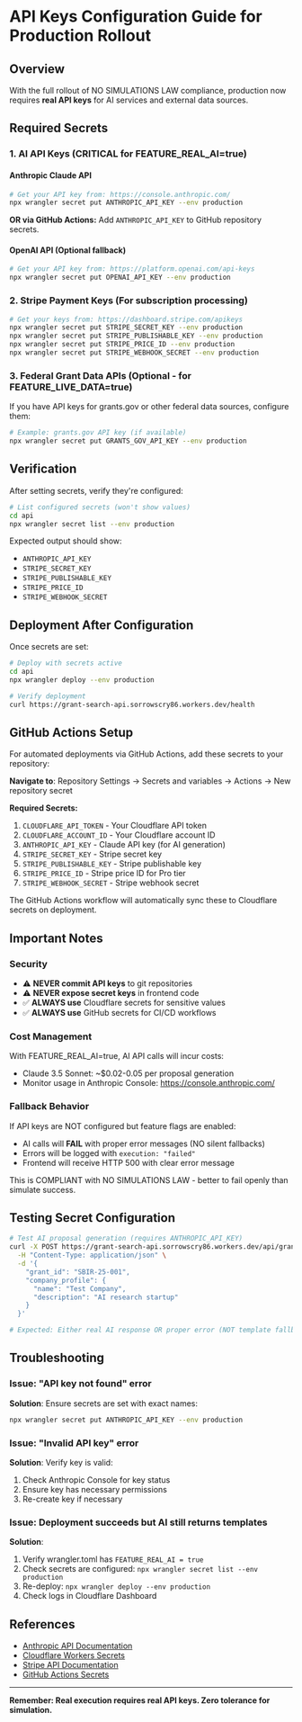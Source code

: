 # API Keys Configuration Guide for Production Rollout

## Overview

With the full rollout of NO SIMULATIONS LAW compliance, production now requires **real API keys** for AI services and external data sources.

## Required Secrets

### 1. AI API Keys (CRITICAL for FEATURE_REAL_AI=true)

#### Anthropic Claude API
```bash
# Get your API key from: https://console.anthropic.com/
npx wrangler secret put ANTHROPIC_API_KEY --env production
```

**OR via GitHub Actions:**
Add `ANTHROPIC_API_KEY` to GitHub repository secrets.

#### OpenAI API (Optional fallback)
```bash
# Get your API key from: https://platform.openai.com/api-keys
npx wrangler secret put OPENAI_API_KEY --env production
```

### 2. Stripe Payment Keys (For subscription processing)

```bash
# Get your keys from: https://dashboard.stripe.com/apikeys
npx wrangler secret put STRIPE_SECRET_KEY --env production
npx wrangler secret put STRIPE_PUBLISHABLE_KEY --env production
npx wrangler secret put STRIPE_PRICE_ID --env production
npx wrangler secret put STRIPE_WEBHOOK_SECRET --env production
```

### 3. Federal Grant Data APIs (Optional - for FEATURE_LIVE_DATA=true)

If you have API keys for grants.gov or other federal data sources, configure them:

```bash
# Example: grants.gov API key (if available)
npx wrangler secret put GRANTS_GOV_API_KEY --env production
```

## Verification

After setting secrets, verify they're configured:

```bash
# List configured secrets (won't show values)
cd api
npx wrangler secret list --env production
```

Expected output should show:
- `ANTHROPIC_API_KEY`
- `STRIPE_SECRET_KEY`
- `STRIPE_PUBLISHABLE_KEY`
- `STRIPE_PRICE_ID`
- `STRIPE_WEBHOOK_SECRET`

## Deployment After Configuration

Once secrets are set:

```bash
# Deploy with secrets active
cd api
npx wrangler deploy --env production

# Verify deployment
curl https://grant-search-api.sorrowscry86.workers.dev/health
```

## GitHub Actions Setup

For automated deployments via GitHub Actions, add these secrets to your repository:

**Navigate to**: Repository Settings → Secrets and variables → Actions → New repository secret

**Required Secrets:**
1. `CLOUDFLARE_API_TOKEN` - Your Cloudflare API token
2. `CLOUDFLARE_ACCOUNT_ID` - Your Cloudflare account ID
3. `ANTHROPIC_API_KEY` - Claude API key (for AI generation)
4. `STRIPE_SECRET_KEY` - Stripe secret key
5. `STRIPE_PUBLISHABLE_KEY` - Stripe publishable key
6. `STRIPE_PRICE_ID` - Stripe price ID for Pro tier
7. `STRIPE_WEBHOOK_SECRET` - Stripe webhook secret

The GitHub Actions workflow will automatically sync these to Cloudflare secrets on deployment.

## Important Notes

### Security
- ⚠️ **NEVER commit API keys** to git repositories
- ⚠️ **NEVER expose secret keys** in frontend code
- ✅ **ALWAYS use** Cloudflare secrets for sensitive values
- ✅ **ALWAYS use** GitHub secrets for CI/CD workflows

### Cost Management
With FEATURE_REAL_AI=true, AI API calls will incur costs:
- Claude 3.5 Sonnet: ~$0.02-0.05 per proposal generation
- Monitor usage in Anthropic Console: https://console.anthropic.com/

### Fallback Behavior
If API keys are NOT configured but feature flags are enabled:
- AI calls will **FAIL** with proper error messages (NO silent fallbacks)
- Errors will be logged with `execution: "failed"`
- Frontend will receive HTTP 500 with clear error message

This is COMPLIANT with NO SIMULATIONS LAW - better to fail openly than simulate success.

## Testing Secret Configuration

```bash
# Test AI proposal generation (requires ANTHROPIC_API_KEY)
curl -X POST https://grant-search-api.sorrowscry86.workers.dev/api/grants/generate-ai-proposal \
  -H "Content-Type: application/json" \
  -d '{
    "grant_id": "SBIR-25-001",
    "company_profile": {
      "name": "Test Company",
      "description": "AI research startup"
    }
  }'

# Expected: Either real AI response OR proper error (NOT template fallback)
```

## Troubleshooting

### Issue: "API key not found" error
**Solution**: Ensure secrets are set with exact names:
```bash
npx wrangler secret put ANTHROPIC_API_KEY --env production
```

### Issue: "Invalid API key" error
**Solution**: Verify key is valid:
1. Check Anthropic Console for key status
2. Ensure key has necessary permissions
3. Re-create key if necessary

### Issue: Deployment succeeds but AI still returns templates
**Solution**: 
1. Verify wrangler.toml has `FEATURE_REAL_AI = true`
2. Check secrets are configured: `npx wrangler secret list --env production`
3. Re-deploy: `npx wrangler deploy --env production`
4. Check logs in Cloudflare Dashboard

## References

- [Anthropic API Documentation](https://docs.anthropic.com/)
- [Cloudflare Workers Secrets](https://developers.cloudflare.com/workers/configuration/secrets/)
- [Stripe API Documentation](https://stripe.com/docs/api)
- [GitHub Actions Secrets](https://docs.github.com/en/actions/security-guides/encrypted-secrets)

---

**Remember: Real execution requires real API keys. Zero tolerance for simulation.**
